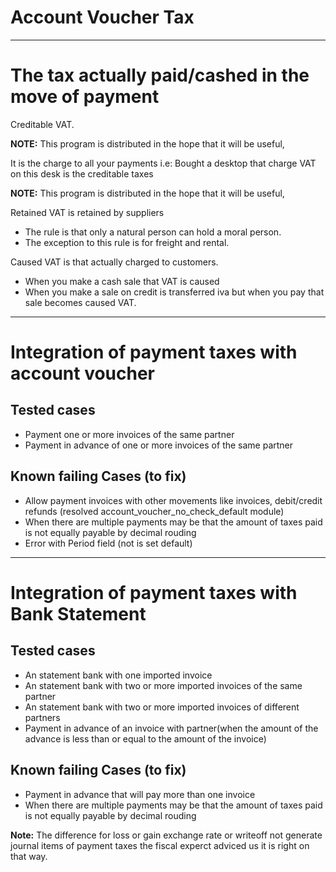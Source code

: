 Account Voucher Tax
===================

-----------------------------

The tax actually paid/cashed in the move of payment
===================================================

Creditable VAT.

 **NOTE:** This program is distributed in the hope that it will be useful,

It is the charge to all your payments i.e:
Bought a desktop that charge VAT on this desk is the creditable taxes

 **NOTE:** This program is distributed in the hope that it will be useful,

Retained VAT is retained by suppliers

- The rule is that only a natural person can hold a moral person.
- The exception to this rule is for freight and rental.

Caused VAT is that actually charged to customers.

- When you make a cash sale that VAT is caused
- When you make a sale on credit is transferred iva but when you pay that sale
  becomes caused VAT.

-----------------------------

Integration of payment taxes with account voucher
=================================================

Tested cases
------------

* Payment one or more invoices of the same partner
* Payment in advance of one or more invoices of the same partner

Known failing Cases (to fix)
----------------------------

* Allow payment invoices with other movements like invoices, debit/credit refunds (resolved account_voucher_no_check_default module)
* When there are multiple payments may be that the amount of taxes paid is not equally payable by decimal rouding
* Error with Period field (not is set default)

-----------------------------

Integration of payment taxes with Bank Statement
================================================

Tested cases
------------

* An statement bank with one imported invoice
* An statement bank with two or more imported invoices of the same partner
* An statement bank with two or more imported invoices of different partners
* Payment in advance of an invoice with partner(when the amount of the advance is less than or equal to the amount of the invoice)

Known failing Cases (to fix)
----------------------------

* Payment in advance that will pay more than one invoice
* When there are multiple payments may be that the amount of taxes paid is not equally payable by decimal rouding

 **Note:** The difference for loss or gain exchange rate or writeoff not generate journal items of payment taxes
 the fiscal experct adviced us it is right on that way.
